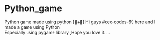 # Python_game
Python game made using python [🐍+🍎]
Hi guys #dex-codes-69 here and I made a game using Python <br>
Especially using pygame library ,Hope you love it.....
